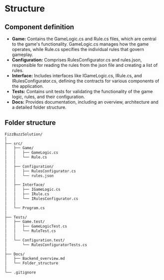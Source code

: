 # Structure

## Component definition

- **Game:** Contains the GameLogic.cs and Rule.cs files, which are central to the game's functionality. GameLogic.cs manages how the game operates, while Rule.cs specifies the individual rules that govern gameplay.
- **Configuration:** Comprises RulesConfigurator.cs and rules.json, responsible for reading the rules from the json file and creating a list of rules.
- **Interface:** Includes interfaces like IGameLogic.cs, IRule.cs, and IRulesConfigurator.cs, defining the contracts for various components of the application.
- **Tests:** Contains unit tests for validating the functionality of the game logic, rules, and their configuration.
- **Docs:** Provides documentation, including an overview, architecture and a detailed folder structure.

## Folder structure

```txt
FizzBuzzSolution/
│
├── src/
│   ├── Game/
│   │   ├── GameLogic.cs
│   │   └── Rule.cs
│   │
│   ├── Configuration/
│   │   ├── RulesConfigurator.cs
│   │   └── rules.json
│   │
│   ├── Interface/
│   │   ├── IGameLogic.cs
│   │   ├── IRule.cs
│   │   └── IRulesConfigurator.cs
│   │
│   └── Program.cs
│
├── Tests/
│   ├── Game.test/
│   │   ├── GameLogicTest.cs
│   │   └── RuleTest.cs
│   │
│   └── Configuration.test/
│       └── RulesConfiguratorTests.cs
│
├── Docs/
│   ├── Backend_overview.md
│   └── Folder_structure
│
└── .gitignore
```
